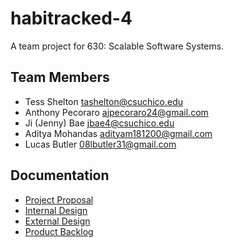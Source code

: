 # habitracked-4

A team project for 630: Scalable Software Systems. 

## Team Members
- Tess Shelton tashelton@csuchico.edu
- Anthony Pecoraro ajpecoraro24@gmail.com
- Ji (Jenny) Bae jbae4@csuchico.edu 
- Aditya Mohandas adityam181200@gmail.com
- Lucas Butler 08lbutler31@gmail.com

## Documentation

- [Project Proposal](#)  
- [Internal Design](https://docs.google.com/document/d/1d-m6LmA8ItdyWU8fd1HVlgtXUUMk4F2oFoAr51jJZWw/edit?usp=sharing)  
- [External Design](#)  
- [Product Backlog](#)
